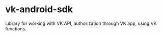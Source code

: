 vk-android-sdk
==============

Library for working with VK API, authorization through VK app, using VK functions.
